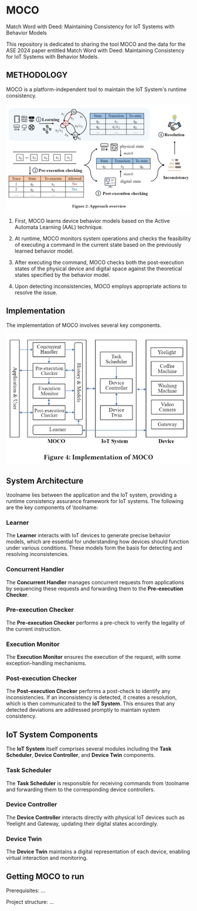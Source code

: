 # MOCO
Match Word with Deed: Maintaining Consistency for IoT Systems with Behavior Models

This repository is dedicated to sharing the tool MOCO and the data for the ASE 2024 paper entitled Match Word with Deed: Maintaining Consistency for IoT Systems with Behavior Models.

## METHODOLOGY

MOCO is a platform-independent tool to maintain the IoT System's runtime consistency.

![Approach Overview](figures\Approach.png)

1. First, MOCO learns device behavior models based
   on the Active Automata Learning (AAL) technique.

2. At runtime, MOCO monitors system operations and checks the feasibility of executing a command in the current state based on the previously learned behavior model.

3. After executing the command, MOCO checks both the post-execution states of the physical device and digital space against the theoretical
   states specified by the behavior model.

4. Upon detecting inconsistencies, MOCO employs appropriate actions to resolve the issue.


## Implementation

The implementation of MOCO involves several key components.

![Implementation](figures\Implementation.png)

## System Architecture

\toolname lies between the application and the IoT system, providing a runtime consistency assurance framework for IoT systems. The following are the key components of \toolname:

### Learner

The **Learner** interacts with IoT devices to generate precise behavior models, which are essential for understanding how devices should function under various conditions. These models form the basis for detecting and resolving inconsistencies.

### Concurrent Handler

The **Concurrent Handler** manages concurrent requests from applications by sequencing these requests and forwarding them to the **Pre-execution Checker**.

### Pre-execution Checker

The **Pre-execution Checker** performs a pre-check to verify the legality of the current instruction.

### Execution Monitor

The **Execution Monitor** ensures the execution of the request, with some exception-handling mechanisms.

### Post-execution Checker

The **Post-execution Checker** performs a post-check to identify any inconsistencies. If an inconsistency is detected, it creates a resolution, which is then communicated to the **IoT System**. This ensures that any detected deviations are addressed promptly to maintain system consistency.

## IoT System Components

The **IoT System** itself comprises several modules including the **Task Scheduler**, **Device Controller**, and **Device Twin** components.

### Task Scheduler

The **Task Scheduler** is responsible for receiving commands from \toolname and forwarding them to the corresponding device controllers.

### Device Controller

The **Device Controller** interacts directly with physical IoT devices such as Yeelight and Gateway, updating their digital states accordingly.

### Device Twin

The **Device Twin** maintains a digital representation of each device, enabling virtual interaction and monitoring.



## Getting MOCO to run

Prerequisites:
...

Project structure:
...
